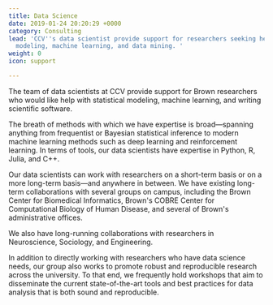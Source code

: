 ```yaml
---
title: Data Science
date: 2019-01-24 20:20:29 +0000
category: Consulting
lead: 'CCV''s data scientist provide support for researchers seeking help with statistical
  modeling, machine learning, and data mining. '
weight: 0
icon: support

---
```

The team of data scientists at CCV provide support for Brown researchers who would like help with statistical modeling, machine learning, and writing scientific software. 

The breath of methods with which we have expertise is broad—spanning anything from frequentist or Bayesian statistical inference to modern machine learning methods such as deep learning and reinforcement learning. In terms of tools, our data scientists have expertise in Python, R, Julia, and C++.

Our data scientists can work with researchers on a short-term basis or on a more long-term basis—and anywhere in between. We have existing long-term collaborations with several groups on campus, including the Brown Center for Biomedical Informatics, Brown's COBRE Center for Computational Biology of Human Disease, and several of Brown's administrative offices. 

We also have long-running collaborations with researchers in Neuroscience, Sociology, and Engineering.  

In addition to directly working with researchers who have data science needs, our group also works to promote robust and reproducible research across the university. To that end, we frequently hold workshops that aim to disseminate the current state-of-the-art tools and best practices for data analysis that is both sound and reproducible.
